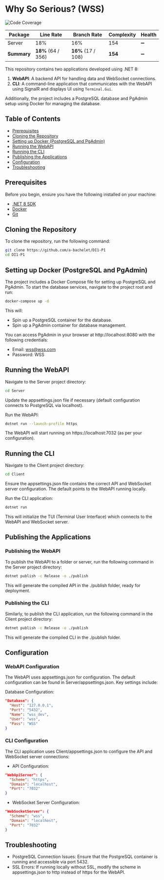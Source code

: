 # Why So Serious? (WSS)

<!-- COVERAGE_RESULTS_START -->
![Code Coverage](https://img.shields.io/badge/Code%20Coverage-18%25-yellow?style=flat)

Package | Line Rate | Branch Rate | Complexity | Health
-------- | --------- | ----------- | ---------- | ------
Server | 18% | 16% | 154 | ➖
**Summary** | **18%** (64 / 356) | **16%** (17 / 108) | **154** | ➖
<!-- COVERAGE_RESULTS_END -->

This repository contains two applications developed using .NET 8:
1. **WebAPI**: A backend API for handling data and WebSocket connections.
2. **CLI**: A command-line application that communicates with the WebAPI using SignalR and displays UI using `Terminal.Gui`.

Additionally, the project includes a PostgreSQL database and PgAdmin setup using Docker for managing the database. 

## Table of Contents
- [Prerequisites](#prerequisites)
- [Cloning the Repository](#cloning-the-repository)
- [Setting up Docker (PostgreSQL and PgAdmin)](#setting-up-docker-postgresql-and-pgadmin)
- [Running the WebAPI](#running-the-webapi)
- [Running the CLI](#running-the-cli)
- [Publishing the Applications](#publishing-the-applications)
- [Configuration](#configuration)
- [Troubleshooting](#troubleshooting)

## Prerequisites
Before you begin, ensure you have the following installed on your machine:
- [.NET 8 SDK](https://dotnet.microsoft.com/download/dotnet/8.0)
- [Docker](https://www.docker.com/get-started)
- [Git](https://git-scm.com/)

## Cloning the Repository
To clone the repository, run the following command:

```bash
git clone https://github.com/a-bachelet/DI1-P1
cd DI1-P1
```

## Setting up Docker (PostgreSQL and PgAdmin)

The project includes a Docker Compose file for setting up PostgreSQL and PgAdmin. To start the database services, navigate to the project root and run:

```bash
docker-compose up -d
```

This will:

- Spin up a PostgreSQL container for the database.
- Spin up a PgAdmin container for database management.

You can access PgAdmin in your browser at http://localhost:8080 with the following credentials:

- Email: wss@wss.com
- Password: WSS

## Running the WebAPI

Navigate to the Server project directory:

```bash
cd Server
```

Update the appsettings.json file if necessary (default configuration connects to PostgreSQL via localhost).

Run the WebAPI:

```bash
dotnet run --launch-profile https
```

The WebAPI will start running on https://localhost:7032 (as per your configuration).

## Running the CLI

Navigate to the Client project directory:

```bash
cd Client
```

Ensure the appsettings.json file contains the correct API and WebSocket server configuration. The default points to the WebAPI running locally.

Run the CLI application:

```bash
dotnet run
```

This will initialize the TUI (Terminal User Interface) which connects to the WebAPI and WebSocket server.

## Publishing the Applications

### Publishing the WebAPI

To publish the WebAPI to a folder or server, run the following command in the Server project directory:

```bash
dotnet publish -c Release -o ./publish
```

This will generate the compiled API in the ./publish folder, ready for deployment.

### Publishing the CLI

Similarly, to publish the CLI application, run the following command in the Client project directory:

```bash
dotnet publish -c Release -o ./publish
```

This will generate the compiled CLI in the ./publish folder.

## Configuration

### WebAPI Configuration

The WebAPI uses appsettings.json for configuration. The default configuration can be found in Server/appsettings.json. Key settings include:

Database Configuration:

```json
"Database": {
  "Host": "127.0.0.1",
  "Port": "5432",
  "Name": "wss_dev",
  "User": "wss",
  "Pass": "WSS"
}
```

### CLI Configuration

The CLI application uses Client/appsettings.json to configure the API and WebSocket server connections:

- API Configuration:

```json
"WebApiServer": {
  "Scheme": "https",
  "Domain": "localhost",
  "Port": "7032"
}
```

- WebSocket Server Configuration:

```json
"WebSocketServer": {
  "Scheme": "wss",
  "Domain": "localhost",
  "Port": "7032"
}
```

## Troubleshooting
- PostgreSQL Connection Issues: Ensure that the PostgreSQL container is running and accessible via port 5432.
- SSL Errors: If running locally without SSL, modify the scheme in appsettings.json to http instead of https for the WebAPI.
